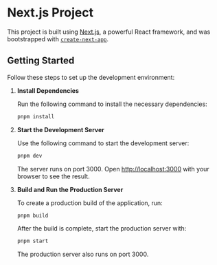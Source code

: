 # Next.js Project

This project is built using [Next.js](https://nextjs.org/), a powerful React framework, and was bootstrapped with [`create-next-app`](https://github.com/vercel/next.js/tree/canary/packages/create-next-app).

## Getting Started

Follow these steps to set up the development environment:

1. **Install Dependencies**

    Run the following command to install the necessary dependencies:

    ```bash
    pnpm install
    ```

2. **Start the Development Server**

    Use the following command to start the development server:

    ```bash
    pnpm dev
    ```

    The server runs on port 3000. Open [http://localhost:3000](http://localhost:3000) with your browser to see the result.

3. **Build and Run the Production Server**

    To create a production build of the application, run:

    ```bash
    pnpm build
    ```

    After the build is complete, start the production server with:

    ```bash
    pnpm start
    ```

    The production server also runs on port 3000.

